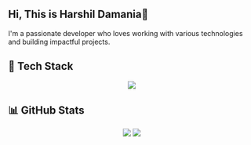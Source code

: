 ## Hi, This is Harshil Damania👋

I'm a passionate developer who loves working with various technologies and building impactful projects.


## 🚀 Tech Stack  

<p align="center">
  <img src="https://skillicons.dev/icons?i=c,cpp,cs,python,js,html,css,nodejs,express,flutter,dart,flask,fastapi,mysql,mongodb,git,github,postman,vscode,tensorflow,pytorch,scikitlearn&perline=10" />
</p>


## 📊 GitHub Stats  

<div align="center">
  <img src="https://github-readme-stats.vercel.app/api?username=HarshilD05&show_icons=true&theme=nightowl" />
  <img src="https://github-readme-stats.vercel.app/api/top-langs/?username=HarshilD05&theme=nightowl&layout=donut" />
</div>

